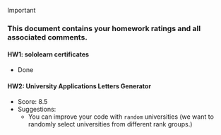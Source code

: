 > [!IMPORTANT]
>
> ### **This document contains your homework ratings and all associated comments.**



#### HW1: sololearn certificates

- Done


#### HW2: University Applications Letters Generator

- Score: 8.5
- Suggestions:
    - You can improve your code with `random` universities (we want to randomly select universities from different rank groups.)
